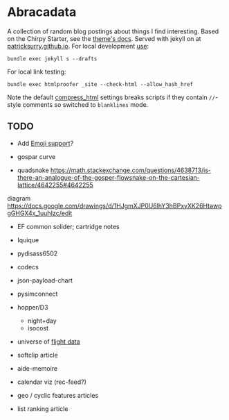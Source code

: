 Abracadata
===

A collection of random blog postings about things I find interesting.
Based on the Chirpy Starter, see the [theme's docs][starter].
Served with jekyll on at [patricksurry.github.io][home].
For local development [use][usage]:

    bundle exec jekyll s --drafts

[home]: https://github.com/patricksurry/patricksurry.github.io
[starter]: https://github.com/cotes2020/jekyll-theme-chirpy#documentation
[usage]: https://jekyllrb.com/docs/usage/

For local link testing:

    bundle exec htmlproofer _site --check-html --allow_hash_href

Note the default [compress_html][compress_html] settings breaks scripts
if they contain `//`-style comments so switched to `blanklines` mode.

[compress_html]: http://jch.penibelst.de/

TODO
---

- Add [Emoji support][emoji]?

[emoji]: https://www.fabriziomusacchio.com/blog/2021-08-16-emojis_for_Jekyll/

- gospar curve

- quadsnake https://math.stackexchange.com/questions/4638713/is-there-an-analogue-of-the-gosper-flowsnake-on-the-cartesian-lattice/4642255#4642255

diagram https://docs.google.com/drawings/d/1HJgmXJP0U6lhY3hBPxyXK26HtawpgGHGX4x_1uuhIzc/edit

- EF common solider; cartridge notes

- Iquique

- pydisass6502

- codecs

- json-payload-chart

- pysimconnect

- hopper/D3
    - night+day
    - isocost

- universe of [flight data][spiralviz]

[spiralviz]: https://docs.google.com/document/d1EyWhDc_M8hnzYk9AQ0hb_boOlNd8Ngku4Ge4ZX002z4/edit

- softclip article

- aide-memoire

- calendar viz (rec-feed?)

- geo / cyclic features articles

- list ranking article
